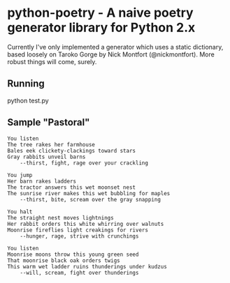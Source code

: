 # python-poetry - A naive poetry generator library for Python 2.x

Currently I've only implemented a generator which uses a static dictionary, based loosely on Taroko Gorge by
Nick Montfort (@nickmontfort). More robust things will come, surely.

## Running
python test.py

## Sample "Pastoral"

    You listen
    The tree rakes her farmhouse
    Bales eek clickety-clackings toward stars
    Gray rabbits unveil barns
        --thirst, fight, rage over your crackling

    You jump
    Her barn rakes ladders
    The tractor answers this wet moonset nest
    The sunrise river makes this wet bubbling for maples
        --thirst, bite, scream over the gray snapping

    You halt
    The straight nest moves lightnings
    Her rabbit orders this white whirring over walnuts
    Moonrise fireflies light creakings for rivers
        --hunger, rage, strive with crunchings

    You listen
    Moonrise moons throw this young green seed
    That moonrise black oak orders twigs
    This warm wet ladder ruins thunderings under kudzus
        --will, scream, fight over thunderings
